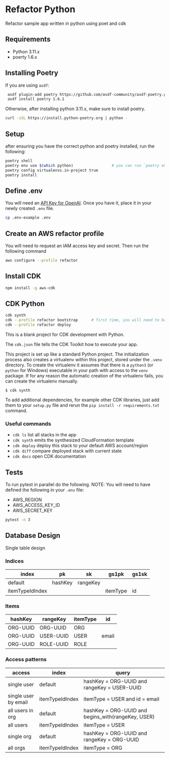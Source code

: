# Refactor Python

Refactor sample app written in python using poet and cdk

## Requirements

* Python 3.11.x
* poerty 1.6.x

## Installing Poetry

If you are using `asdf`:

```sh
 asdf plugin-add poetry https://github.com/asdf-community/asdf-poetry.git
 asdf install poetry 1.6.1
 ```

Otherwise, after installing python 3.11.x, make sure to install poetry.

```sh
curl -sSL https://install.python-poetry.org | python -
```

## Setup

after ensuring you have the correct python and poetry installed, run the following:

```sh
poetry shell
poetry env use $(which python)                 # you can run `poetry env info` to ensure python version matches .tool-versions
poetry config virtualenvs.in-project true
poetry install
```

## Define .env

You will need an [API Key for OpenAI](https://platform.openai.com/account/api-keys). Once you have it, place it in your newly created `.env` file.

```sh
cp .env-example .env
```

## Create an AWS refactor profile

You will need to request an IAM access key and secret. Then run the following command

```sh
aws configure --profile refactor
```

## Install CDK
```sh
npm install -g aws-cdk 
```

## CDK Python

```sh
cdk synth
cdk --profile refactor bootstrap      # first time, you will need to bootstrap
cdk --profile refactor deploy
```

This is a blank project for CDK development with Python.

The `cdk.json` file tells the CDK Toolkit how to execute your app.

This project is set up like a standard Python project.  The initialization
process also creates a virtualenv within this project, stored under the `.venv`
directory.  To create the virtualenv it assumes that there is a `python3`
(or `python` for Windows) executable in your path with access to the `venv`
package. If for any reason the automatic creation of the virtualenv fails,
you can create the virtualenv manually.

```
$ cdk synth
```

To add additional dependencies, for example other CDK libraries, just add
them to your `setup.py` file and rerun the `pip install -r requirements.txt`
command.

### Useful commands

 * `cdk ls`          list all stacks in the app
 * `cdk synth`       emits the synthesized CloudFormation template
 * `cdk deploy`      deploy this stack to your default AWS account/region
 * `cdk diff`        compare deployed stack with current state
 * `cdk docs`        open CDK documentation

## Tests

To run pytest in parallel do the following. NOTE: You will need to have defined
the following in your `.env` file:
* AWS_REGION
* AWS_ACCESS_KEY_ID
* AWS_SECRET_KEY

```sh
pytest -n 3
```

## Database Design

Single table design

### Indices

| index           | pk      | sk       | gs1pk    | gs1sk |
| --------------- | ------- | -------- | -------- | ----- |
| default         | hashKey | rangeKey |          |       |
| itemTypeIdIndex |         |          | itemType | id    |


### Items

| hashKey   | rangeKey  | itemType  | id               |
| --------- | --------- | --------- | ---------------- |
| ORG-UUID  | ORG-UUID  | ORG       |                  |
| ORG-UUID  | USER-UUID | USER      | email            |
| ORG-UUID  | ROLE-UUID | ROLE      |                  |

### Access patterns

| access                | index           | query                                               |
| --------------------- | --------------- | --------------------------------------------------- |
| single user           | default         | hashKey = ORG-UUID and rangeKey = USER-UUID         |
| single user by email  | itemTypeIdIndex | itemType = USER and id = email                      |
| all users in org      | default         | hashKey = ORG-UUID and begins_with(rangeKey, USER)  |
| all users             | itemTypeIdIndex | itemType = USER                                     |
| single org            | default         | hashKey = ORG-UUID and rangeKey = ORG-UUID          |
| all orgs              | itemTypeIdIndex | itemType = ORG                                      |